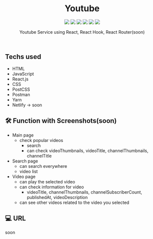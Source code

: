 <h1 align="center"> Youtube </h1>

<p align="center">
  
  <img src="https://img.shields.io/badge/Youtube-F54133" />
  <img src="https://img.shields.io/badge/Javascript-yellow" />
  <img src="https://img.shields.io/badge/HTML-339933" />
  <img src="https://img.shields.io/badge/CSS-61DAFB" />
  <img src="https://img.shields.io/badge/PostCSS-DD3A0A" />
  <img src="https://img.shields.io/badge/React-096DDC" />
   
</p>

<p align="center">
  Youtube Service using React, React Hook, React Router(soon)
</p>

<br/>

## Techs used
- HTML
- JavaScript
- React.js
- CSS
- PostCSS
- Postman
- Yarn
- Netlify -> soon

## 🛠 Function with Screenshots(soon)
- Main page
  - check popular videos
    - search
    - can check videoThumbnails, videoTitle, channelThumbnails, channelTitle
- Search page
  - can search everywhere
  - video list
- Video page
  - can play the selected video
  - can check information for video
    - videoTitle, channelThumbnails, channelSubscriberCount, publishedAt, videoDescription
  - can see other videos related to the video you selected

## 💻 URL
<p> soon </p>
